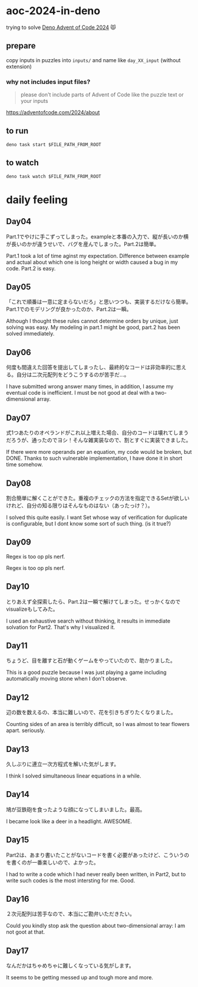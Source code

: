 # aoc-2024-in-deno

trying to solve
[Deno Advent of Code 2024](https://deno.com/blog/advent-of-code-2024) 😾

## prepare

copy inputs in puzzles into `inputs/` and name like `day_XX_input` (without
extension)

### why not includes input files?

> please don't include parts of Advent of Code like the puzzle text or your
> inputs

https://adventofcode.com/2024/about

## to run

```
deno task start $FILE_PATH_FROM_ROOT
```

## to watch

```
deno task watch $FILE_PATH_FROM_ROOT
```

# daily feeling

## Day04

Part.1でやけに手こずってしまった。exampleと本番の入力で、縦が長いのか横が長いのかが違うせいで、バグを産んでしまった。Part.2は簡単。

Part.1 took a lot of time aginst my expectation. Difference between example and
actual about which one is long height or width caused a bug in my code. Part.2
is easy.

## Day05

「これで順番は一意に定まらないだろ」と思いつつも、実装するだけなら簡単。Part.1でのモデリングが良かったのか、Part.2は一瞬。

Although I thought these rules cannot determine orders by unique, just solving
was easy. My modeling in part.1 might be good, part.2 has been solved
immediately.

## Day06

何度も間違えた回答を提出してしまったし、最終的なコードは非効率的に思える。自分は二次元配列をどうこうするのが苦手だ...。

I have submitted wrong answer many times, in addition, I assume my eventual code
is inefficient. I must be not good at deal with a two-dimensional array.

## Day07

式1つあたりのオペランドがこれ以上増えた場合、自分のコードは壊れてしまうだろうが、通ったのでヨシ！そんな雑実装なので、割とすぐに実装できました。

If there were more operands per an equation, my code would be broken, but DONE.
Thanks to such vulnerable implementation, I have done it in short time somehow.

## Day08

割合簡単に解くことができた。重複のチェックの方法を指定できるSetが欲しいけれど、自分の知る限りはそんなものはない（あったっけ？）。

I solved this quite easily. I want Set whose way of verification for duplicate
is configurable, but I dont know some sort of such thing. (is it true?)

## Day09

Regex is too op pls nerf.

Regex is too op pls nerf.

## Day10

とりあえず全探索したら、Part.2は一瞬で解けてしまった。せっかくなのでvisualizeもしてみた。

I used an exhaustive search without thinking, it results in immediate solvation
for Part2. That's why I visualized it.

## Day11

ちょうど、目を離すと石が動くゲームをやっていたので、助かりました。

This is a good puzzle because I was just playing a game including automatically
moving stone when I don't observe.

## Day12

辺の数を数えるの、本当に難しいので、花を引きちぎりたくなりました。

Counting sides of an area is terribly difficult, so I was almost to tear flowers
apart. seriously.

## Day13

久しぶりに連立一次方程式を解いた気がします。

I think I solved simultaneous linear equations in a while.

## Day14

鳩が豆鉄砲を食ったような顔になってしまいました。最高。

I became look like a deer in a headlight. AWESOME.

## Day15

Part2は、あまり書いたことがないコードを書く必要があったけど、こういうのを書くのが一番楽しいので、よかった。

I had to write a code which I had never really been written, in Part2, but to
write such codes is the most intersting for me. Good.

## Day16

２次元配列は苦手なので、本当にご勘弁いただきたい。

Could you kindly stop ask the question about two-dimensional array: I am not
goot at that.

## Day17

なんだかはちゃめちゃに難しくなっている気がします。

It seems to be getting messed up and tough more and more.
